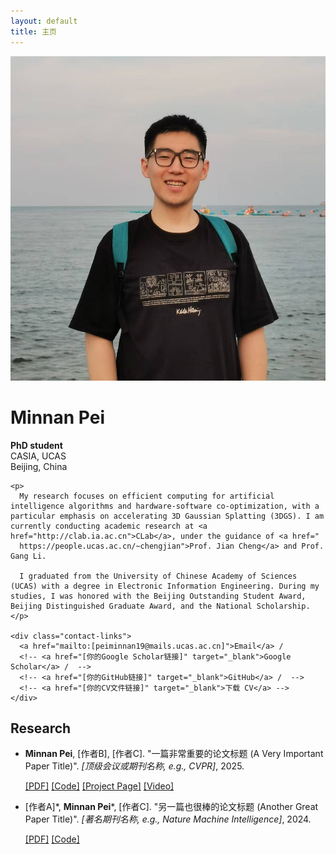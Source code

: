 ```yaml
---
layout: default
title: 主页
---
```


<div class="profile-container">
  <div class="profile-pic">
    <img src="/assets/images/1.jpg" alt="Minnan Pei">
  </div>
  <div class="profile-text">
    <h1>Minnan Pei</h1>
    <p><strong>PhD student</strong><br>
    CASIA, UCAS<br>
    Beijing, China</p>
    
    <p>
      My research focuses on efficient computing for artificial intelligence algorithms and hardware-software co-optimization, with a particular emphasis on accelerating 3D Gaussian Splatting (3DGS). I am currently conducting academic research at <a href="http://clab.ia.ac.cn">CLab</a>, under the guidance of <a href="
      https://people.ucas.ac.cn/~chengjian">Prof. Jian Cheng</a> and Prof. Gang Li.

      I graduated from the University of Chinese Academy of Sciences (UCAS) with a degree in Electronic Information Engineering. During my studies, I was honored with the Beijing Outstanding Student Award, Beijing Distinguished Graduate Award, and the National Scholarship.
    </p>

    <div class="contact-links">
      <a href="mailto:[peiminnan19@mails.ucas.ac.cn]">Email</a> / 
      <!-- <a href="[你的Google Scholar链接]" target="_blank">Google Scholar</a> /  -->
      <!-- <a href="[你的GitHub链接]" target="_blank">GitHub</a> /  -->
      <!-- <a href="[你的CV文件链接]" target="_blank">下载 CV</a> -->
    </div>
  </div>
</div>

<h2 id="publications">Research</h2>

<ul class="publications-list">
  <li>
    <p><strong>Minnan Pei</strong>, [作者B], [作者C]. "一篇非常重要的论文标题 (A Very Important Paper Title)". <em>[顶级会议或期刊名称, e.g., CVPR]</em>, 2025.</p>
    <div class="resource-links">
      <a href="[PDF链接]" target="_blank">[PDF]</a>
      <a href="[代码的GitHub链接]" target="_blank">[Code]</a>
      <a href="[项目主页链接]" target="_blank">[Project Page]</a>
      <a href="[演讲视频链接]" target="_blank">[Video]</a>
    </div>
  </li>
  <li>
    <p>[作者A]*, <strong>Minnan Pei</strong>*, [作者C]. "另一篇也很棒的论文标题 (Another Great Paper Title)". <em>[著名期刊名称, e.g., Nature Machine Intelligence]</em>, 2024.</p>
    <div class="resource-links">
      <a href="[PDF链接]" target="_blank">[PDF]</a>
      <a href="[代码的GitHub链接]" target="_blank">[Code]</a>
    </div>
  </li>
</ul>